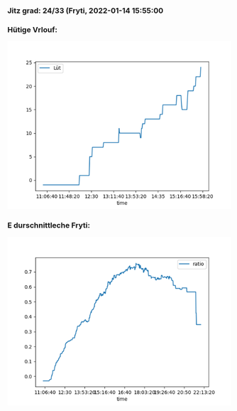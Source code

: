 ### Jitz grad: 24/33 (Fryti, 2022-01-14 15:55:00

### Hütige Vrlouf:
![Graph](Today.png)

### E durschnittleche Fryti:
![Graph](Fryti.png)